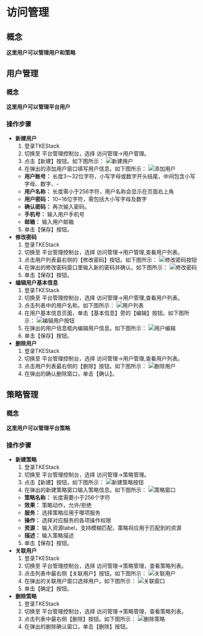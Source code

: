 # 访问管理
## 概念
**这里用户可以管理用户和策略**

## 用户管理
### 概念
**这里用户可以管理平台用户**
### 操作步骤
+ **新建用户**
  1. 登录TKEStack
  2. 切换至 平台管理控制台，选择 访问管理->用户管理。
  3. 点击【新建】按钮。如下图所示：
   ![新建用户](images/新建用户.png)
  4. 在弹出的添加用户窗口填写用户信息。如下图所示：
   ![添加用户](images/添加用户.png)
   + **用户账号：** 长度3～32位字符，小写字母或数字开头结尾，中间包含小写字母、数字、-
   + **用户名称：** 长度需小于256字符，用户名称会显示在页面右上角
   + **用户密码：** 10~16位字符，需包括大小写字母及数字
   + **确认密码：** 再次输入密码。
   + **手机号：** 输入用户手机号
   + **邮箱：** 输入用户邮箱
  5. 单击【保存】按钮。
+ **修改密码**
  1. 登录TKEStack
  2. 切换至 平台管理控制台，选择 访问管理->用户管理,查看用户列表。
  3. 点击用户列表最右侧的【修改密码】按钮。如下图所示：
   ![修改密码按钮](images/修改密码按钮.png) 
  4. 在弹出的修改密码窗口里输入新的密码并确认。如下图所示：
   ![修改密码](images/修改密码.png) 
  5. 单击【保存】按钮。
+ **编辑用户基本信息**
  1. 登录TKEStack
  2. 切换至 平台管理控制台，选择 访问管理->用户管理,查看用户列表。
  3. 点击列表中的用户名称。如下图所示：
   ![用户列表](images/用户列表.png) 
  4. 在用户基本信息页面，单击【基本信息】旁的【编辑】按钮。如下图所示：
   ![编辑用户按钮](images/编辑用户按钮.png) 
  5. 在弹出的用户信息框内编辑用户信息。如下图所示：
   ![用户编辑](images/用户编辑.png) 
  6. 单击【保存】按钮。
+ **删除用户**
  1. 登录TKEStack
  2. 切换至 平台管理控制台，选择 访问管理->用户管理,查看用户列表。
  3. 点击用户列表最右侧的【删除】按钮。如下图所示：
   ![删除用户](images/删除用户.png) 
  4. 在弹出的确认删除窗口，单击【确认】。


## 策略管理
### 概念
**这里用户可以管理平台策略**
### 操作步骤
+ **新建策略**
  1. 登录TKEStack
  2. 切换至 平台管理控制台，选择 访问管理->策略管理。
  3. 点击【新建】按钮。如下图所示：
   ![新建策略按钮](images/新建策略按钮.png)
  4. 在弹出的新建策略窗口输入策略信息。如下图所示：
   ![策略窗口](images/策略窗口.png)
   + **策略名称：** 长度需要小于256个字符
   + **效果：** 策略动作，允许/拒绝
   + **服务：** 选择策略应用于哪项服务
   + **操作：** 选择对应服务的各项操作权限
   + **资源：** 输入资源label，支持模糊匹配，策略将应用于匹配到的资源
   + **描述：** 输入策略描述
  5. 单击【保存】按钮。
+ **关联用户**
  1. 登录TKEStack
  2. 切换至 平台管理控制台，选择 访问管理->策略管理，查看策略列表。
  3. 点击列表中最右侧【关联用户】按钮。如下图所示：
   ![关联用户](images/关联用户.png)
  4. 在弹出的关联用户窗口选择用户。如下图所示：
   ![关联窗口](images/关联窗口.png)
  5. 单击【确定】按钮。
+ **删除策略**
  1. 登录TKEStack
  2. 切换至 平台管理控制台，选择 访问管理->策略管理，查看策略列表。
  3. 点击列表中最右侧【删除】按钮。如下图所示：
   ![删除策略](images/删除策略.png)
  4. 在弹出的删除确认窗口，单击【删除】按钮。
 